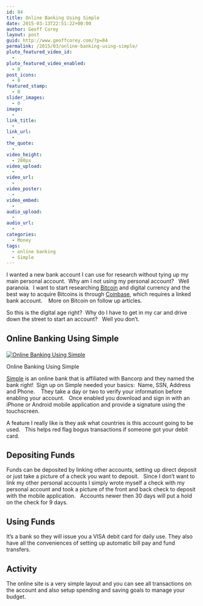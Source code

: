```yaml
---
id: 84
title: Online Banking Using Simple
date: 2015-03-13T22:51:22+00:00
author: Geoff Corey
layout: post
guid: http://www.geoffcorey.com/?p=84
permalink: /2015/03/online-banking-using-simple/
pluto_featured_video_id:
  - 
pluto_featured_video_enabled:
  - 0
post_icons:
  - 0
featured_stamp:
  - 0
slider_images:
  - 0
image:
  - 
link_title:
  - 
link_url:
  - 
the_quote:
  - 
video_height:
  - 280px
video_upload:
  - 
video_url:
  - 
video_poster:
  - 
video_embed:
  - 
audio_upload:
  - 
audio_url:
  - 
categories:
  - Money
tags:
  - online banking
  - Simple
---
```

I wanted a new bank account I can use for research without tying up my main personal account.  Why am I not using my personal account?   Well paranoia.  I want to start researching <a title="Bitcoin - Digital Currency" href="https://bitcoin.org/en/" target="_blank">Bitcoin</a> and digital currency and the best way to acquire Bitcoins is through <a title="Bitcoin Wallet - Coinbase" href="https://www.coinbase.com/" target="_blank">Coinbase</a>, which requires a linked bank account.    More on Bitcoin on follow up articles.

So this is the digital age right?  Why do I have to get in my car and drive down the street to start an account?   Well you don&#8217;t.

## Online Banking Using Simple<figure id="attachment_85" style="width: 300px" class="wp-caption alignright">

[<img class="wp-image-85 size-medium" src="http://i2.wp.com/www.geoffcorey.com/wp-content/uploads/2015/03/simple-300x169.png?fit=300%2C169" alt="Online Banking Using Simple" srcset="http://i1.wp.com/www.geoffcorey.com/wp-content/uploads/2015/03/simple.png?resize=300%2C169 300w, http://i1.wp.com/www.geoffcorey.com/wp-content/uploads/2015/03/simple.png?w=1010 1010w" sizes="(max-width: 300px) 100vw, 300px" data-recalc-dims="1" />](http://i1.wp.com/www.geoffcorey.com/wp-content/uploads/2015/03/simple.png)<figcaption class="wp-caption-text">Online Banking Using Simple</figcaption></figure> 

<a title="Simple Online Bank" href="http://simple.com" target="_blank">Simple</a> is an online bank that is affiliated with Bancorp and they named the bank right!  Sign up on Simple needed your basics:  Name, SSN, Address and Phone.    They take a day or two to verify your information before enabling your account.   Once enabled you download and sign in with an iPhone or Android mobile application and provide a signature using the touchscreen.

A feature I really like is they ask what countries is this account going to be used.   This helps red flag bogus transactions if someone got your debit card.

## Depositing Funds

Funds can be deposited by linking other accounts, setting up direct deposit or just take a picture of a check you want to deposit.   Since I don&#8217;t want to link my other personal accounts I simply wrote myself a check with my personal account and took a picture of the front and back check to deposit with the mobile application.   Accounts newer then 30 days will put a hold on the check for 9 days.

## Using Funds

It&#8217;s a bank so they will issue you a VISA debit card for daily use. They also have all the conveniences of setting up automatic bill pay and fund transfers.

## Activity

The online site is a very simple layout and you can see all transactions on the account and also setup spending and saving goals to manage your budget.

<div class="changetip_tipme_button" data-bid="hzDeTvM8SX7STLXyAhqTAT" data-uid="kZJeSKkyNFLTcR9hhZcRyH">
</div>